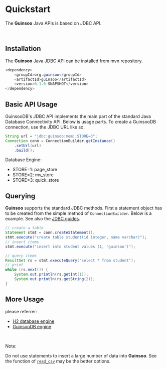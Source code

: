 # Quickstart

The **Guinsoo** Java APIs is based on JDBC API.

<br/>

## Installation

The **Guinsoo** Java JDBC API can be installed from mvn repository.

```java
<dependency>
    <groupId>org.guinsoo</groupId>
    <artifactId>guinsoo</artifactId>
    <version>0.1.0-SNAPSHOT</version>
</dependency>

```

## Basic API Usage

GuinsooDB's JDBC API implements the main part of the standard Java Database Connectivity API. Below is usage parts.
To create a GuinsooDB connection, use the JDBC URL like so:

```java
String url = "jdbc:guinsoo:mem:;STORE=3";
Connection conn = ConnectionBuilder.getInstance()
    .setUrl(url)
    .build();
```

Database Engine:

* STORE=1: page_store
* STORE=2: mv_store
* STORE=3: quick_store


## Querying

**Guinsoo** supports the standard JDBC methods. First a statement object has to be created from the simple method of 
`ConnectionBuilder`. Below is a example. See also the 
[JDBC guides](https://docs.oracle.com/javase/8/docs/technotes/guides/jdbc/).

```java
// create a table
Statement stmt = conn.createStatement();
stmt.execute("create table student(id integer, name varchar)");
// insert items
stmt.execute("insert into student values (1, 'guinsoo')");
```

```java
// query items
ResultSet rs = stmt.executeQuery("select * from student");
// print
while (rs.next()) {
    System.out.println(rs.getInt(1));
    System.out.println(rs.getString(2));
}
```

## More Usage

please referrer:

* [H2 database engine](https://www.h2database.com/html/main.html)
* [GuinsooDB engine](https://guinsoolab.github.io/guinsoodb/)


<br/>

Note: 

Do not use statements to insert a large number of data into **Guinsoo**. 
See the function of [`read_csv`](https://guinsoolab.github.io/guinsoodb/docs/data_import/csv_files.html) may be 
the better options.

